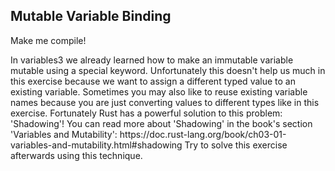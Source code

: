 ## Mutable Variable Binding

Make me compile!

<div class="hint">
  In variables3 we already learned how to make an immutable variable mutable
using a special keyword. Unfortunately this doesn't help us much in this exercise
because we want to assign a different typed value to an existing variable. Sometimes
you may also like to reuse existing variable names because you are just converting
values to different types like in this exercise.
Fortunately Rust has a powerful solution to this problem: 'Shadowing'!
You can read more about 'Shadowing' in the book's section 'Variables and Mutability':
https://doc.rust-lang.org/book/ch03-01-variables-and-mutability.html#shadowing
Try to solve this exercise afterwards using this technique.
</div>
